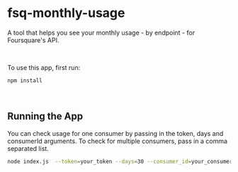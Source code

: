 # fsq-monthly-usage
A tool that helps you see your monthly usage - by endpoint - for Foursquare's API.

<br>

To use this app, first run:  
```bash
npm install
```

<br>

## Running the App
You can check usage for one consumer by passing in the token, days and consumerId arguments. To check for multiple consumers, pass in a comma separated list.
```bash
node index.js  --token=your_token --days=30 --consumer_id=your_consumerId
```
